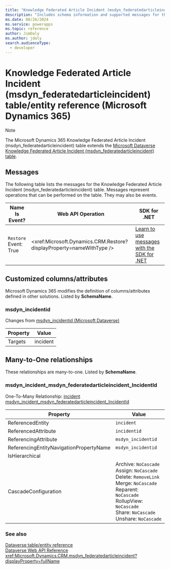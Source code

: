 ```yaml
---
title: "Knowledge Federated Article Incident (msdyn_federatedarticleincident) table/entity reference (Microsoft Dynamics 365)"
description: "Includes schema information and supported messages for the Knowledge Federated Article Incident (msdyn_federatedarticleincident) table/entity with Microsoft Dynamics 365."
ms.date: 08/26/2024
ms.service: powerapps
ms.topic: reference
author: JimDaly
ms.author: jdaly
search.audienceType: 
  - developer
---
```


# Knowledge Federated Article Incident (msdyn_federatedarticleincident) table/entity reference (Microsoft Dynamics 365)



> [!NOTE]
> The Microsoft Dynamics 365 Knowledge Federated Article Incident (msdyn_federatedarticleincident) table extends the [Microsoft Dataverse Knowledge Federated Article Incident (msdyn_federatedarticleincident) table](/power-apps/developer/data-platform/reference/entities/msdyn_federatedarticleincident).


## Messages

The following table lists the messages for the Knowledge Federated Article Incident (msdyn_federatedarticleincident) table.
Messages represent operations that can be performed on the table. They may also be events.

| Name <br />Is Event? |Web API Operation |SDK for .NET |
| ---- | ----- |----- |
| `Restore`<br />Event: True |<xref:Microsoft.Dynamics.CRM.Restore?displayProperty=nameWithType /> |[Learn to use messages with the SDK for .NET](/power-apps/developer/data-platform/org-service/use-messages)|


## Customized columns/attributes

Microsoft Dynamics 365 modifies the definition of columns/attributes defined in other solutions. Listed by **SchemaName**.

### <a name="BKMK_msdyn_incidentid"></a> msdyn_incidentid

Changes from [msdyn_incidentid (Microsoft Dataverse)](/power-apps/developer/data-platform/reference/entities/msdyn_federatedarticleincident#BKMK_msdyn_incidentid)

|Property|Value|
|---|---|
|Targets|incident|


## Many-to-One relationships

These relationships are many-to-one. Listed by **SchemaName**.

### <a name="BKMK_msdyn_incident_msdyn_federatedarticleincident_IncidentId"></a> msdyn_incident_msdyn_federatedarticleincident_IncidentId

One-To-Many Relationship: [incident msdyn_incident_msdyn_federatedarticleincident_IncidentId](incident.md#BKMK_msdyn_incident_msdyn_federatedarticleincident_IncidentId)

|Property|Value|
|---|---|
|ReferencedEntity|`incident`|
|ReferencedAttribute|`incidentid`|
|ReferencingAttribute|`msdyn_incidentid`|
|ReferencingEntityNavigationPropertyName|`msdyn_incidentid`|
|IsHierarchical||
|CascadeConfiguration|Archive: `NoCascade`<br />Assign: `NoCascade`<br />Delete: `RemoveLink`<br />Merge: `NoCascade`<br />Reparent: `NoCascade`<br />RollupView: `NoCascade`<br />Share: `NoCascade`<br />Unshare: `NoCascade`|



### See also

[Dataverse table/entity reference](../about-entity-reference.md)  
[Dataverse Web API Reference](/power-apps/developer/data-platform/webapi/reference/about)   
<xref:Microsoft.Dynamics.CRM.msdyn_federatedarticleincident?displayProperty=fullName>

